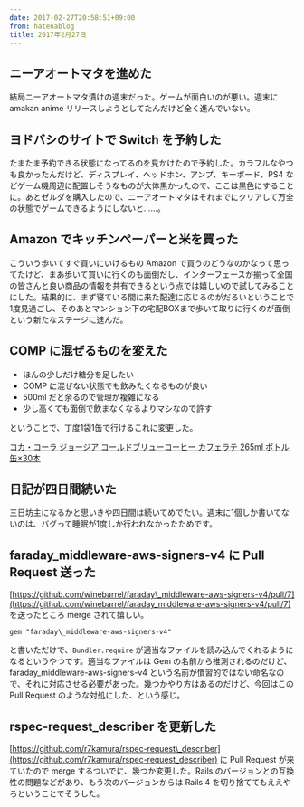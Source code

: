 ```yaml
---
date: 2017-02-27T20:58:51+09:00
from: hatenablog
title: 2017年2月27日
---
```

## ニーアオートマタを進めた

結局ニーアオートマタ漬けの週末だった。ゲームが面白いのが悪い。週末に amakan anime リリースしようとしてたんだけど全く進んでいない。

## ヨドバシのサイトで Switch を予約した

たまたま予約できる状態になってるのを見かけたので予約した。カラフルなやつも良かったんだけど、ディスプレイ、ヘッドホン、アンプ、キーボード、PS4 などゲーム機周辺に配置しそうなものが大体黒かったので、ここは黒色にすることに。あとゼルダを購入したので、ニーアオートマタはそれまでにクリアして万全の状態でゲームできるようにしないと……。

## Amazon でキッチンペーパーと米を買った

こういう歩いてすぐ買いにいけるもの Amazon で買うのどうなのかなって思ってたけど、まあ歩いて買いに行くのも面倒だし、インターフェースが揃って全国の皆さんと良い商品の情報を共有できるという点では嬉しいので試してみることにした。結果的に、まず寝ている間に来た配達に応じるのがだるいということで1度見過ごし、そのあとマンション下の宅配BOXまで歩いて取りに行くのが面倒という新たなステージに進んだ。

## COMP に混ぜるものを変えた

- ほんの少しだけ糖分を足したい
- COMP に混ぜない状態でも飲みたくなるものが良い
- 500ml だと余るので管理が複雑になる
- 少し高くても面倒で飲まなくなるよりマシなので許す

ということで、丁度1袋1缶で行けるこれに変更した。

[コカ・コーラ ジョージア コールドブリューコーヒー カフェラテ 265ml ボトル缶×30本](http://www.amazon.co.jp/exec/obidos/ASIN/B01D4GJ2O6/r7kamura07-22/)
## 日記が四日間続いた

三日坊主になるかと思いきや四日間は続いてめでたい。週末に1個しか書いてないのは、バグって睡眠が1度しか行われなかったためです。

## faraday\_middleware-aws-signers-v4 に Pull Request 送った

[https://github.com/winebarrel/faraday\_middleware-aws-signers-v4/pull/7](https://github.com/winebarrel/faraday_middleware-aws-signers-v4/pull/7) を送ったところ merge されて嬉しい。

```
gem "faraday\_middleware-aws-signers-v4"
```

と書いただけで、`Bundler.require` が適当なファイルを読み込んでくれるようになるというやつです。適当なファイルは Gem の名前から推測されるのだけど、faraday\_middleware-aws-signers-v4 という名前が慣習的ではない命名なので、それに対応させる必要があった。幾つかやり方はあるのだけど、今回はこの Pull Request のような対処にした、という感じ。

## rspec-request\_describer を更新した

[https://github.com/r7kamura/rspec-request\_describer](https://github.com/r7kamura/rspec-request_describer) に Pull Request が来ていたので merge するついでに、幾つか変更した。Rails のバージョンとの互換性の問題などがあり、もう次のバージョンからは Rails 4 を切り捨ててもええやろということでそうした。

